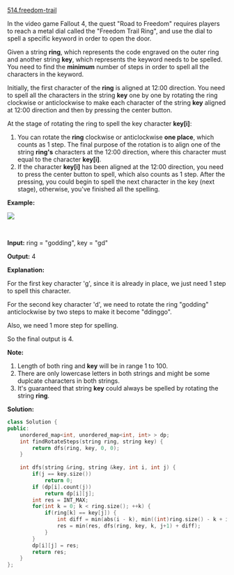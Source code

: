 [514.freedom-trail](https://leetcode.com/problems/freedom-trail/)  

In the video game Fallout 4, the quest "Road to Freedom" requires players to reach a metal dial called the "Freedom Trail Ring", and use the dial to spell a specific keyword in order to open the door.

Given a string **ring**, which represents the code engraved on the outer ring and another string **key**, which represents the keyword needs to be spelled. You need to find the **minimum** number of steps in order to spell all the characters in the keyword.

Initially, the first character of the **ring** is aligned at 12:00 direction. You need to spell all the characters in the string **key** one by one by rotating the ring clockwise or anticlockwise to make each character of the string **key** aligned at 12:00 direction and then by pressing the center button.

At the stage of rotating the ring to spell the key character **key\[i\]**:

1.  You can rotate the **ring** clockwise or anticlockwise **one place**, which counts as 1 step. The final purpose of the rotation is to align one of the string **ring's** characters at the 12:00 direction, where this character must equal to the character **key\[i\]**.
2.  If the character **key\[i\]** has been aligned at the 12:00 direction, you need to press the center button to spell, which also counts as 1 step. After the pressing, you could begin to spell the next character in the key (next stage), otherwise, you've finished all the spelling.

**Example:**

![](https://assets.leetcode.com/uploads/2018/10/22/ring.jpg)

 

  
**Input:** ring = "godding", key = "gd"
  
**Output:** 4
  
**Explanation:**
  
For the first key character 'g', since it is already in place, we just need 1 step to spell this character. 
  
For the second key character 'd', we need to rotate the ring "godding" anticlockwise by two steps to make it become "ddinggo".
  
Also, we need 1 more step for spelling.
  
So the final output is 4.
  

**Note:**

1.  Length of both ring and **key** will be in range 1 to 100.
2.  There are only lowercase letters in both strings and might be some duplcate characters in both strings.
3.  It's guaranteed that string **key** could always be spelled by rotating the string **ring**.  



**Solution:**  

```cpp
class Solution {
public:
    unordered_map<int, unordered_map<int, int> > dp;
    int findRotateSteps(string ring, string key) {
        return dfs(ring, key, 0, 0);
    }
    
    int dfs(string &ring, string &key, int i, int j) {
        if(j == key.size())
            return 0;
        if (dp[i].count(j))
            return dp[i][j];
        int res = INT_MAX;
        for(int k = 0; k < ring.size(); ++k) {
            if(ring[k] == key[j]) {
                int diff = min(abs(i - k), min((int)ring.size() - k + i, (int)ring.size() - i + k)) + 1;
                res = min(res, dfs(ring, key, k, j+1) + diff);
            }
        }
        dp[i][j] = res;
        return res;
    }
};
```
      